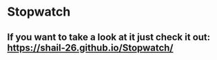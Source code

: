 # Stopwatch
## If you want to take a look at it just check it out: https://shail-26.github.io/Stopwatch/
